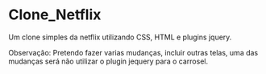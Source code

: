 # Clone_Netflix
Um clone simples da netflix utilizando CSS, HTML e plugins jquery. 

Observação: Pretendo fazer varias mudanças, incluir outras telas, uma das mudanças será não utilizar o plugin jequery para o carrosel.
